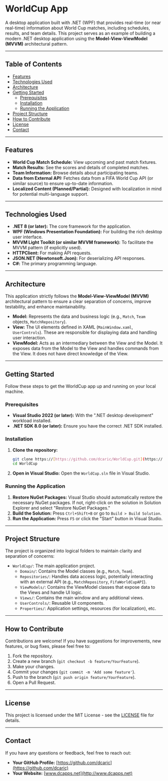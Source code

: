 # WorldCup App

A desktop application built with .NET (WPF) that provides real-time (or near real-time) information about World Cup matches, including schedules, results, and team details. This project serves as an example of building a modern .NET desktop application using the **Model-View-ViewModel (MVVM)** architectural pattern.

---

## Table of Contents

* [Features](#features)
* [Technologies Used](#technologies-used)
* [Architecture](#architecture)
* [Getting Started](#getting-started)
    * [Prerequisites](#prerequisites)
    * [Installation](#installation)
    * [Running the Application](#running-the-application)
* [Project Structure](#project-structure)
* [How to Contribute](#how-to-contribute)
* [License](#license)
* [Contact](#contact)

---

## Features

* **World Cup Match Schedule:** View upcoming and past match fixtures.
* **Match Results:** See the scores and details of completed matches.
* **Team Information:** Browse details about participating teams.
* **Data from External API:** Fetches data from a FIFA World Cup API (or similar source) to ensure up-to-date information.
* **Localized Content (Planned/Partial):** Designed with localization in mind for potential multi-language support.

---

## Technologies Used

* **.NET 8 (or later):** The core framework for the application.
* **WPF (Windows Presentation Foundation):** For building the rich desktop user interface.
* **MVVM Light Toolkit (or similar MVVM framework):** To facilitate the MVVM pattern (if explicitly used).
* **HTTPClient:** For making API requests.
* **JSON.NET (Newtonsoft.Json):** For deserializing API responses.
* **C#:** The primary programming language.

---

## Architecture

This application strictly follows the **Model-View-ViewModel (MVVM)** architectural pattern to ensure a clear separation of concerns, improve testability, and enhance maintainability.

* **Model:** Represents the data and business logic (e.g., `Match`, `Team` objects, `MatchRepository`).
* **View:** The UI elements defined in XAML (`MainWindow.xaml`, `UserControls`). These are responsible for displaying data and handling user interaction.
* **ViewModel:** Acts as an intermediary between the View and the Model. It exposes data from the Model to the View and handles commands from the View. It does not have direct knowledge of the View.

---

## Getting Started

Follow these steps to get the WorldCup app up and running on your local machine.

### Prerequisites

* **Visual Studio 2022 (or later):** With the ".NET desktop development" workload installed.
* **.NET SDK 8.0 (or later):** Ensure you have the correct .NET SDK installed.

### Installation

1.  **Clone the repository:**
    ```bash
    git clone https://[https://github.com/dcaric/WorldCup.git](https://github.com/dcaric/WorldCup.git)
    cd WorldCup
    ```
2.  **Open in Visual Studio:**
    Open the `WorldCup.sln` file in Visual Studio.

### Running the Application

1.  **Restore NuGet Packages:** Visual Studio should automatically restore the necessary NuGet packages. If not, right-click on the solution in Solution Explorer and select "Restore NuGet Packages."
2.  **Build the Solution:** Press `Ctrl+Shift+B` or go to `Build > Build Solution`.
3.  **Run the Application:** Press `F5` or click the "Start" button in Visual Studio.

---

## Project Structure

The project is organized into logical folders to maintain clarity and separation of concerns:

* `WorldCup/`: The main application project.
    * `Domain/`: Contains the Model classes (e.g., `Match`, `Team`).
    * `Repositories/`: Handles data access logic, potentially interacting with an external API (e.g., `MatchRepository`, `FifaWorldCupAPI`).
    * `ViewModels/`: Contains the ViewModel classes that expose data to the Views and handle UI logic.
    * `Views/`: Contains the main window and any additional views.
    * `UserControls/`: Reusable UI components.
    * `Properties/`: Application settings, resources (for localization), etc.

---

## How to Contribute

Contributions are welcome! If you have suggestions for improvements, new features, or bug fixes, please feel free to:

1.  Fork the repository.
2.  Create a new branch (`git checkout -b feature/YourFeature`).
3.  Make your changes.
4.  Commit your changes (`git commit -m 'Add some feature'`).
5.  Push to the branch (`git push origin feature/YourFeature`).
6.  Open a Pull Request.

---

## License

This project is licensed under the MIT License - see the [LICENSE](LICENSE) file for details.

---

## Contact

If you have any questions or feedback, feel free to reach out:

* **Your GitHub Profile:** [https://github.com/dcaric](https://github.com/dcaric)
* **Your Website:** [www.dcapps.net](http://www.dcapps.net)
